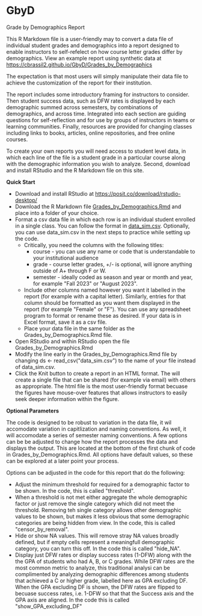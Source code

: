 # GbyD
Grade by Demographics Report

This R Markdown file is a user-friendly may to convert a data file of individual student grades and demographics into a report designed to enable instructors to self-refelect on how course letter grades differ by demographics. View an example report using synthetic data at https://cbrassil2.github.io/GbyD/Grades_by_Demographics

The expectation is that most users will simply manipulate their data file to achieve the customization of the report for their institution.

The report includes some introductory framing for instructors to consider. Then student success data, such as DFW rates is displayed by each demographic summed across semesters, by combinations of demographics, and across time. Integrated into each section are guiding questions for self-reflection and for use by groups of instructors in teams or learning communities. Finally, resources are provided for changing classes including links to books, articles, online repositories, and free online courses. 

To create your own reports you will need access to student level data, in which each line of the file is a student grade in a particular course along with the demographic information you wish to analyze. Second, download and install RStudio and the R Markdown file on this site. 

**Quick Start**

-   Download and install RStudio at https://posit.co/download/rstudio-desktop/
-   Download the R Markdown file [Grades_by_Demographics.Rmd](Grades_by_Demographics.Rmd) and place into a folder of your choice.
-   Format a csv data file in which each row is an individual student enrolled in a single class. You can follow the format in [data_sim.csv](data_sim.csv). Optionally, you can use data_sim.csv in the next steps to practice while setting up the code.
    -  Critically, you need the columns with the following titles:
        -  course - you can use any name or code that is understandable to your institutional audience
        -  grade - course letter grades, +/- is optional, will ignore anything outside of A+ through F or W.
        -  semester - ideally coded as season and year or month and year, for example "Fall 2023" or "August 2023".
    - Include other columns named however you want it labelled in the report (for example with a capital letter). Similarly, entries for that column should be formatted as you want them displayed in the report (for example "Female" or "F"). You can use any spreadsheet program to format or rename these as desired. If your data is in Excel format, save it as a csv file.
    -  Place your data file in the same folder as the Grades_by_Demographics.Rmd file.
-   Open RStudio and within RStudio open the file Grades_by_Demographics.Rmd
-   Modify the line early in the Grades_by_Demographics.Rmd file by changing ds <- read_csv("data_sim.csv") to the name of your file instead of data_sim.csv.
-   Click the Knit button to create a report in an HTML format. The will create a single file that can be shared (for example via email) with others as appropriate. The html file is the most user-friendly format becuase the figures have mouse-over features that allows instructors to easily seek deeper information within the figure. 

**Optional Parameters**

The code is designed to be robust to variation in the data file, it wil accomodate variation in capitlization and naming conventions. As well, it will accomodate a series of semester naming conventions. A few options can be be adjusted to change how the report processes the data and displays the output. This are located at the bottom of the first chunk of code in Grades_by_Demographics.Rmd. All options have default values, so these can be explored at a later point your process.

Options can be adjusted in the code for this report that do the following:
-  Adjust the minimum threshold for required for a demographic factor to be shown. In the code, this is called "threshold".
-  When a threshold is not met either aggregate the whole demographic factor or just remove the single category which did not meet the threshold. Removing teh single category allows other demographic values to be shown, but makes it less obvious that some demographic categories are being hidden from view. In the code, this is called "censor_by_removal".
-  Hide or show NA values. This will remove stray NA values broadly defined, but if empty cells represent a meaningfull demographic category, you can turn this off. In the code this is called "hide_NA".
-  Display just DFW rates or display success rates (1-DFW) along with the the GPA of students who had A, B, or C grades. While DFW rates are the most common metric to analyze, this traditional analysi can be complimented by analyzing demographic differences among students that achieved a C or higher grade, labelled here as GPA excluding DF. When the GPA excluding DF is shown, the DFW rates are flipped to becuase success rates, i.e. 1-DFW so that that the Success axis and the GPA axis are aligned. In the code this is called "show_GPA_excluding_DF"
